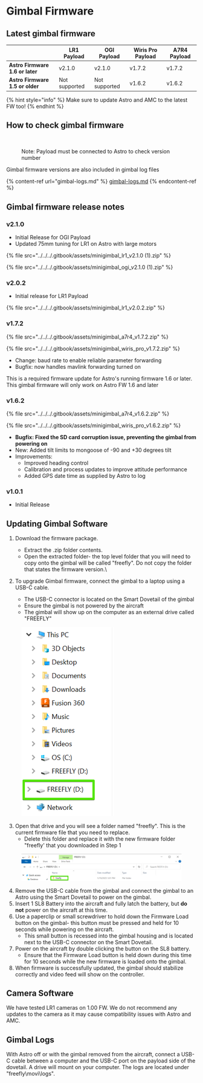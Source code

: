 # Gimbal Firmware

## Latest gimbal firmware

|                                 | LR1 Payload   | OGI Payload   | Wiris Pro Payload | A7R4 Payload |
| ------------------------------- | ------------- | ------------- | ----------------- | ------------ |
| **Astro Firmware 1.6 or later** | v2.1.0        | v2.1.0        | v1.7.2            | v1.7.2       |
| **Astro Firmware 1.5 or older** | Not supported | Not supported | v1.6.2            | v1.6.2       |



{% hint style="info" %}
Make sure to update Astro and AMC to the latest FW too!
{% endhint %}

## How to check gimbal firmware

<figure><img src="../../../.gitbook/assets/ezgif.com-video-to-gif-converter (3).gif" alt="" width="563"><figcaption><p>Note: Payload must be connected to Astro to check version number</p></figcaption></figure>

Gimbal firmware versions are also included in gimbal log files

{% content-ref url="gimbal-logs.md" %}
[gimbal-logs.md](gimbal-logs.md)
{% endcontent-ref %}

## Gimbal firmware release notes

### v2.1.0

* Initial Release for OGI Payload
* Updated 75mm tuning for LR1 on Astro with large motors

{% file src="../../../.gitbook/assets/minigimbal_lr1_v2.1.0 (1).zip" %}

{% file src="../../../.gitbook/assets/minigimbal_ogi_v2.1.0 (1).zip" %}

### v2.0.2

* Initial release for LR1 Payload

{% file src="../../../.gitbook/assets/minigimbal_lr1_v2.0.2.zip" %}

### v1.7.2 <a href="#v1.7.2" id="v1.7.2"></a>

{% file src="../../../.gitbook/assets/minigimbal_a7r4_v1.7.2.zip" %}

{% file src="../../../.gitbook/assets/minigimbal_wiris_pro_v1.7.2.zip" %}

* Change: baud rate to enable reliable parameter forwarding
* Bugfix: now handles mavlink forwarding turned on

This is a required firmware update for Astro's running firmware 1.6 or later. This gimbal firmware will only work on Astro FW 1.6 and later

### v1.6.2 <a href="#v1.6.2" id="v1.6.2"></a>

{% file src="../../../.gitbook/assets/minigimbal_a7r4_v1.6.2.zip" %}

{% file src="../../../.gitbook/assets/minigimbal_wiris_pro_v1.6.2.zip" %}

* **Bugfix: Fixed the SD card corruption issue, preventing the gimbal from powering on**
* New: Added tilt limits to mongoose of -90 and +30 degrees tilt
* Improvements:
  * Improved heading control
  * Calibration and process updates to improve attitude performance
  * Added GPS date time as supplied by Astro to log

### v1.0.1 <a href="#v1.0.1" id="v1.0.1"></a>

* Initial Release

## Updating Gimbal Software

1. Download the firmware package.
   * Extract the .zip folder contents.
   * Open the extracted folder- the top level folder that you will need to copy onto the gimbal will be called "freefly". Do not copy the folder that states the firmware version.\

2. To upgrade Gimbal firmware, connect the gimbal to a laptop using a USB-C cable.&#x20;
   * The USB-C connector is located on the Smart Dovetail of the gimbal
   * Ensure the gimbal is not powered by the aircraft
   * The gimbal will show up on the computer as an external drive called "FREEFLY"

<figure><img src="../../../.gitbook/assets/Mouse Highlight Overlay 2023-01-19 15.29.53.png" alt=""><figcaption></figcaption></figure>

3. Open that drive and you will see a folder named "freefly". This is the current firmware file that you need to replace.&#x20;
   * Delete this folder and replace it with the new firmware folder "freefly' that you downloaded in Step 1

<figure><img src="../../../.gitbook/assets/Mouse Highlight Overlay 2023-01-19 15.32.51.png" alt=""><figcaption></figcaption></figure>

4. Remove the USB-C cable from the gimbal and connect the gimbal to an Astro using the Smart Dovetail to power on the gimbal.&#x20;
5. Insert 1 SL8 Battery into the aircraft and fully latch the battery, but **do not** power on the aircraft at this time.
6. Use a paperclip or small screwdriver to hold down the Firmware Load button on the gimbal- this button must be pressed and held for 10 seconds while powering on the aircraft.
   * This small button is recessed into the gimbal housing and is located next to the USB-C connector on the Smart Dovetail.
7. Power on the aircraft by double clicking the button on the SL8 battery.&#x20;
   * Ensure that the Firmware Load button is held down during this time for 10 seconds while the new firmware is loaded onto the gimbal.
8. When firmware is successfully updated, the gimbal should stabilize correctly and video feed will show on the controller.

## Camera Software

We have tested LR1 cameras on 1.00 FW. We do not recommend any updates to the camera as it may cause compatibility issues with Astro and AMC.&#x20;

## Gimbal Logs

With Astro off or with the gimbal removed from the aircraft, connect a USB-C cable between a computer and the USB-C port on the payload side of the dovetail. A drive will mount on your computer. The logs are located under "freefly\movi\logs".
